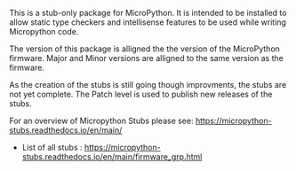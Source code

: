 
This is a stub-only package for MicroPython.
It is intended to be installed to allow static type checkers and intellisense features to be used while writing Micropython code.

The version of this package is alligned the the version of the MicroPython firmware.
Major and Minor versions are alligned to the same version as the firmware.  

As the creation of the stubs is still going though improvments, the stubs are not yet complete.
The Patch level is used to publish new releases of the stubs.

For an overview of  Micropython Stubs please see: https://micropython-stubs.readthedocs.io/en/main/ 
 * List of all stubs : https://micropython-stubs.readthedocs.io/en/main/firmware_grp.html

